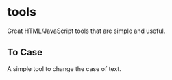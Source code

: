 # tools
Great HTML/JavaScript tools that are simple and useful.

## To Case
A simple tool to change the case of text.
